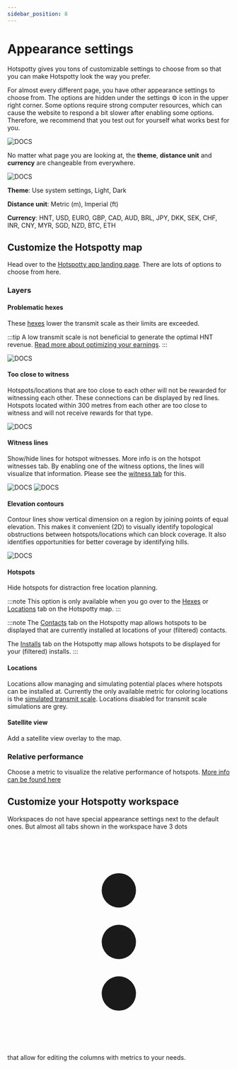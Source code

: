 ```yaml
---
sidebar_position: 8
---
```


# Appearance settings

Hotspotty gives you tons of customizable settings to choose from so that you can make Hotspotty look the way you prefer.

For almost every different page, you have other appearance settings to choose from. The options are hidden under the settings ⚙️ icon in the upper right corner. Some options require strong computer resources, which can cause the website to respond a bit slower after enabling some options. Therefore, we recommend that you test out for yourself what works best for you. 

![DOCS](/img/expand-the-network/appearance-settings-location.png)

No matter what page you are looking at, the **theme**, **distance unit** and **currency** are changeable from everywhere.

![DOCS](/img/expand-the-network/standard-appearance-settings.png)

**Theme**: Use system settings, Light, Dark

**Distance unit**: Metric (m), Imperial (ft)

**Currency**: HNT, USD, EURO, GBP, CAD, AUD, BRL, JPY, DKK, SEK, CHF, INR, CNY, MYR, SGD, NZD, BTC, ETH

## Customize the Hotspotty map

Head over to the [Hotspotty app landing page](https://app.hotspotty.net/hotspots). There are lots of options to choose from here.

### Layers
#### Problematic hexes
These [hexes](../expand-the-network/evaluate-hotspot-locations#hexes) lower the transmit scale as their limits are exceeded.

:::tip
A low transmit scale is not beneficial to generate the optimal HNT revenue. [Read more about optimizing your earnings](../expand-the-network/optimize-your-earnings-and-reward-scaling).
:::

![DOCS](/img/expand-the-network/appearance-problematic-hexes.png)

#### Too close to witness 
Hotspots/locations that are too close to each other will not be rewarded for witnessing each other. These connections can be displayed by red lines. Hotspots located within 300 metres from each other are too close to witness and will not receive rewards for that type.

![DOCS](/img/expand-the-network/appearance-too-close-to-witness.png)

#### Witness lines
Show/hide lines for hotspot witnesses. More info is on the hotspot witnesses tab. By enabling one of the witness options, the lines will visualize that information. Please see the [witness tab](../getting-started/hotspot-status#witnesses) for this.

![DOCS](/img/expand-the-network/appearance-witnesses.png)
![DOCS](/img/expand-the-network/appearance-witnesses-2.png)

#### Elevation contours
Contour lines show vertical dimension on a region by joining points of equal elevation. This makes it convenient (2D) to visually identify topological obstructions between hotspots/locations which can block coverage. It also identifies opportunities for better coverage by identifying hills.

![DOCS](/img/expand-the-network/appearance-elevation.png)

#### Hotspots
Hide hotspots for distraction free location planning.

:::note
This option is only available when you go over to the [Hexes](https://app.hotspotty.net/hexes) or [Locations](https://app.hotspotty.net/locations) tab on the Hotspotty map.
:::

:::note
The [Contacts](https://app.hotspotty.net/contacts) tab on the Hotspotty map allows hotspots to be displayed that are currently installed at locations of your (filtered) contacts.

The [Installs](https://app.hotspotty.net/installs) tab on the Hotspotty map allows hotspots to be displayed for your (filtered) installs.
:::

#### Locations
Locations allow managing and simulating potential places where hotspots can be installed at. Currently the only available metric for coloring locations is the [simulated transmit scale](../getting-started/hotspot-status#transmit-scale-simulation). Locations disabled for transmit scale simulations are grey.

#### Satellite view
Add a satellite view overlay to the map.

### Relative performance
Choose a metric to visualize the relative performance of hotspots. [More info can be found here](../getting-started/understand-your-area-and-account-verification)

## Customize your Hotspotty workspace
Workspaces do not have special appearance settings next to the default ones. But almost all tabs shown in the workspace have 3 dots <svg xmlns="http://www.w3.org/2000/svg" viewBox="-3 -3 26 26" class="los-icon" fill="currentColor" aria-hidden="true"><path d="M10 6a2 2 0 110-4 2 2 0 010 4zM10 12a2 2 0 110-4 2 2 0 010 4zM10 18a2 2 0 110-4 2 2 0 010 4z"></path></svg> that allow for editing the columns with metrics to your needs.